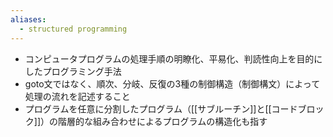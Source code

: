 ```yaml
---
aliases:
  - structured programming
---
```

- コンピュータプログラムの処理手順の明瞭化、平易化、判読性向上を目的にしたプログラミング手法
- goto文ではなく、順次、分岐、反復の3種の制御構造（制御構文）によって処理の流れを記述すること
- プログラムを任意に分割したプログラム（[[サブルーチン]]と[[コードブロック]]）の階層的な組み合わせによるプログラムの構造化も指す